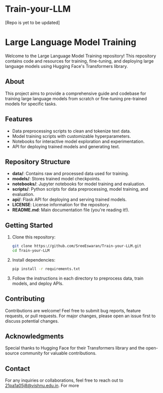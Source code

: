# Train-your-LLM
[Repo is yet to be updated]
# Large Language Model Training

Welcome to the Large Language Model Training repository! This repository contains code and resources for training, fine-tuning, and deploying large language models using Hugging Face's Transformers library.

## About

This project aims to provide a comprehensive guide and codebase for training large language models from scratch or fine-tuning pre-trained models for specific tasks.

## Features

- Data preprocessing scripts to clean and tokenize text data.
- Model training scripts with customizable hyperparameters.
- Notebooks for interactive model exploration and experimentation.
- API for deploying trained models and generating text.

## Repository Structure

- **data/**: Contains raw and processed data used for training.
- **models/**: Stores trained model checkpoints.
- **notebooks/**: Jupyter notebooks for model training and evaluation.
- **scripts/**: Python scripts for data preprocessing, model training, and evaluation.
- **api/**: Flask API for deploying and serving trained models.
- **LICENSE**: License information for the repository.
- **README.md**: Main documentation file (you're reading it!).

## Getting Started

1. Clone this repository:

    ```bash
    git clone https://github.com/SreeEswaran/Train-your-LLM.git
    cd Train-your-LLM
    ```

2. Install dependencies:

    ```bash
    pip install -r requirements.txt
    ```

3. Follow the instructions in each directory to preprocess data, train models, and deploy APIs.

## Contributing

Contributions are welcome! Feel free to submit bug reports, feature requests, or pull requests. For major changes, please open an issue first to discuss potential changes.


## Acknowledgments

Special thanks to Hugging Face for their Transformers library and the open-source community for valuable contributions.

## Contact

For any inquiries or collaborations, feel free to reach out to [21pa1a05j8@vishnu.edu.in](mailto:your-email).
For more

